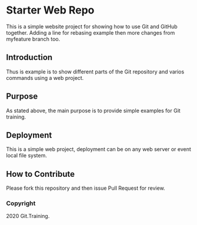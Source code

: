 # Starter Web Repo

This is a simple website project for showing how to use Git and GitHub together. Adding a line for rebasing example then more changes from myfeature branch too.

## Introduction

Thus is example is to show different parts of the Git repository and varios commands using a web project.

## Purpose

As stated above, the main purpose is to provide simple examples for Git training.

## Deployment

This is a simple web project, deployment can be on any web server or event local file system.

## How to Contribute

Please fork this repository and then issue Pull Request for review.

### Copyright

2020 Git.Training.